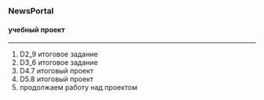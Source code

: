 ### NewsPortal
#### учебный проект
***
1. D2_9 итоговое задание
2. D3_6 итоговое задание
3. D4.7 итоговый проект
4. D5.8 итоговый проект
5. продолжаем работу над проектом
